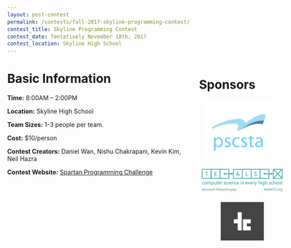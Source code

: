 ```yaml
---
layout: post-contest
permalink: /contests/fall-2017-skyline-programming-contest/
contest_title: Skyline Programming Contest
contest_date: Tentatively November 18th, 2017
contest_location: Skyline High School
---
```


<div style="float: right; margin-right: -140px; margin-left: 20px; text-align: center;">
  <h1 style="text-align: left;"><b>Sponsors</b></h1>
  <a href="http://pscsta.org"><img src="/assets/images/sponsor_pscsta.png" alt="PSCSTA" style="width: 150px; margin-right: 20px;"></a> <br>
  <a href="https://tealsk12.org"><img src="/assets/images/sponsor_msft_teals.png" alt="TEALS" style="width:200px;"></a>
  <br><br><a href="https://teamscode.com"><img src="/assets/images/light_logo_bkg.png" alt="TeamsCode" style="width:100px;"></a>
</div> 


# Basic Information #

**Time:** 8:00AM – 2:00PM

**Location:** Skyline High School

**Team Sizes:** 1-3 people per team. 

**Cost:** $10/person 

**Contest Creators:** Daniel Wan, Nishu Chakrapani, Kevin Kim, Neil Hazra

**Contest Website:** <a href="http://spartanprogrammingcompetition.weebly.com/">Spartan Programming Challenge</a>

<br><br><br>
